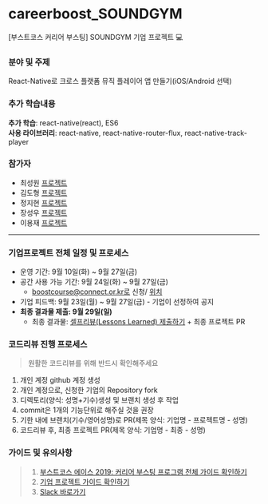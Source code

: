 # careerboost_SOUNDGYM
[부스트코스 커리어 부스팅] SOUNDGYM 기업 프로젝트 :computer:

### 분야 및 주제
React-Native로 크로스 플랫폼 뮤직 플레이어 앱 만들기(iOS/Android 선택)

### 추가 학습내용
**추가 학습**: react-native(react), ES6 <br>
**사용 라이브러리**: react-native, react-native-router-flux, react-native-track-player

### 참가자
* 최성원 [프로젝트](https://github.com/SUNGWON-CHOI-29/ChoiSungWon1901)
* 김도형 [프로젝트](https://github.com/ehgud0670/careerboost_SOUNDGYM)
* 정지현 [프로젝트]()
* 장성우 [프로젝트](https://github.com/JangSungwoo/careerboost_SOUNDGYM)
* 이용재 [프로젝트](https://github.com/dididy/careerboost_SOUNDGYM)

-----

### 기업프로젝트 전체 일정 및 프로세스
- 운영 기간: 9월 10일(화) ~ 9월 27일(금)
- 공간 사용 가능 기간: 9월 24일(화) ~ 9월 27일(금) 
  - boostcourse@connect.or.kr로 신청/ [위치](https://connect.or.kr/contact)
- 기업 피드백: 9월 23일(월) ~ 9월 27일(금) - 기업이 선정하여 공지
- **최종 결과물 제출: 9월 29일(일)**
  - 최종 결과물: [셀프리뷰(Lessons Learned) 제출하기](https://forms.gle/ed22KEsMJkkuigGL6) + 최종 프로젝트 PR
  
### 코드리뷰 진행 프로세스
> 원활한 코드리뷰를 위해 반드시 확인해주세요
1. 개인 계정 github 계정 생성
2. 개인 계정으로, 신청한 기업의 Repository fork
3. 디렉토리(양식: 성명+기수)생성 및 브랜치 생성 후 작업
4. commit은 1개의 기능단위로 해주실 것을 권장
5. 기한 내에 브랜치(기수/영어성명)로 PR(제목 양식: 기업명 - 프로젝트명 - 성명) 
6. 코드리뷰 후, 최종 프로젝트 PR(제목 양식: 기업명 - 최종 - 성명)


### 가이드 및 유의사항
>1) [부스트코스 에이스 2019: 커리어 부스팅 프로그램 전체 가이드 확인하기](https://docs.google.com/document/d/1-5fw6y2RopqAzfEsQJXjaKib63_7fuqeIdq-ulFzTP8/edit?usp=sharing) <br>
>2) [기업 프로젝트 가이드 확인하기](https://docs.google.com/presentation/d/1zqfl-b0s_xAmA8JicA7diY5O8NapnZj0XqoPqK0fDZI/edit?usp=sharing)
>3) [Slack 바로가기](boostcourseofficial.slack.com)



